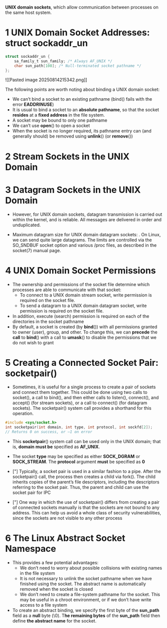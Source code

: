 
**UNIX domain sockets**, which allow communication between processes on the same host system.


# 1 UNIX Domain Socket Addresses: **struct sockaddr_un**
```c
struct sockaddr_un {
	sa_family_t sun_family; /* Always AF_UNIX */
	char sun_path[108]; /* Null-terminated socket pathname */
};
```

![[Pasted image 20250814215342.png]]

 The following points are worth noting about binding a UNIX domain socket:
-  We can’t bind a socket to an existing pathname (bind() fails with the error **EADDRINUSE**)
- It is usual to bind a socket to an **absolute pathname**, so that the socket **resides** at a **fixed address** in the file system.
- A socket may be bound to only one pathname
- We can’t use **open**() to open a socket
- When the socket is no longer required, its pathname entry can (and generally should) be removed using **unlink**() (or **remove**())


# 2 Stream Sockets in the UNIX Domain

# 3 Datagram Sockets in the UNIX Domain

- However, for UNIX domain sockets, datagram transmission is carried out within the kernel, and is reliable. All messages are delivered in order and unduplicated.

- Maximum datagram size for UNIX domain datagram sockets: . On Linux, we can send quite large datagrams. The limits are controlled via the SO_SNDBUF socket option and various /proc files, as described in the socket(7) manual page.
# 4 UNIX Domain Socket Permissions

- The ownership and permissions of the socket file determine which processes are able to communicate with that socket:
	- To connect to a UNIX domain stream socket, write permission is required on the socket file.
	- To send a datagram to a UNIX domain datagram socket, write permission is required on the socket file.
- In addition, execute (search) permission is required on each of the directories in the socket pathname
- By default, a socket is created (by **bind**()) with all permissions granted to owner (user), group, and other. To change this, we can **precede** the **call** to **bind**() with a call to **umask**() to disable the permissions that we do not wish to grant

# 5 Creating a Connected Socket Pair: **socketpair**()
- Sometimes, it is useful for a single process to create a pair of sockets and connect them together. This could be done using two calls to socket(), a call to bind(), and then either calls to listen(), connect(), and accept() (for stream sockets), or a call to connect() (for datagram sockets). The socketpair() system call provides a shorthand for this operation.
```c
#include <sys/socket.h>
int socketpair(int domain, int type, int protocol, int sockfd[2]);
// Returns 0 on success, or –1 on error
```
- This **socketpair**() system call can be used only in the UNIX domain; that is, **domain** **must be** specified as **AF_UNIX**.
- The socket **type** may be specified as either **SOCK_DGRAM** or **SOCK_STREAM**. The **protocol** argument **must** be specified as **0**
- ["] Typically, a socket pair is used in a similar fashion to a pipe. After the socketpair() call, the process then creates a child via fork(). The child inherits copies of the parent’s file descriptors, including the descriptors referring to the socket pair. Thus, the parent and child can use the socket pair for IPC

- ["] One way in which the use of socketpair() differs from creating a pair of connected sockets manually is that the sockets are not bound to any address. This can help us avoid a whole class of security vulnerabilities, since the sockets are not visible to any other process

# 6 The Linux Abstract Socket Namespace

- This provides a few potential advantages:
	- We don’t need to worry about possible collisions with existing names in the file system
	- It is not necessary to unlink the socket pathname when we have finished using the socket. The abstract name is automatically removed when the socket is closed
	- We don’t need to create a file-system pathname for the socket. This may be useful in a chroot environment, or if we don’t have write access to a file system
- To create an abstract binding, we specify the first byte of the **sun_path** field as a **null** byte (\0). T**he remaining bytes** of the **sun_path** field then define **the abstract name** for the socket.


